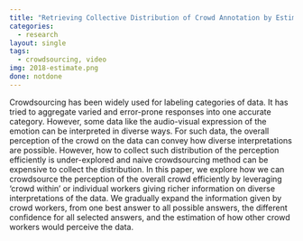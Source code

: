 ```yaml
---
title: "Retrieving Collective Distribution of Crowd Annotation by Estimating How Others Would Annotate"
categories:
  - research
layout: single
tags:
  - crowdsourcing, video
img: 2018-estimate.png
done: notdone
---
```

Crowdsourcing has been widely used for labeling categories of data. It has tried to aggregate varied and error-prone responses into one accurate category. However, some data like the audio-visual expression of the emotion can be interpreted in diverse ways. For such data, the overall perception of the crowd on the data can convey how diverse interpretations are possible. However, how to collect such distribution of the perception efficiently is under-explored and naive crowdsourcing method can be expensive to collect the distribution. In this paper, we explore how we can crowdsource the perception of the overall crowd efficiently by leveraging ‘crowd within’ or individual workers giving richer information on diverse interpretations of the data. We gradually expand the information given by crowd workers, from one best answer to all possible answers, the different confidence for all selected answers, and the estimation of how other crowd workers would perceive the data. 